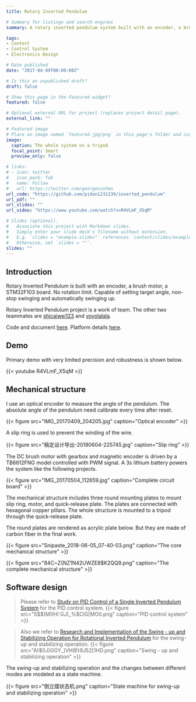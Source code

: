 ```yaml
---
title: Rotary Inverted Pendulum

# Summary for listings and search engines
summary: A rotary inverted pendulum system built with an encoder, a brush motor, a STM32F103 board that is capable of setting target orientation, non-stop swinging and automatically swinging up.

tags:
- Contest
- Control System
- Electronics Design

# Date published
date: "2017-04-09T00:00:00Z"

# Is this an unpublished draft?
draft: false

# Show this page in the Featured widget?
featured: false

# Optional external URL for project (replaces project detail page).
external_link: ""

# Featured image
# Place an image named `featured.jpg/png` in this page's folder and customize its options here.
image:
  caption: The whole system on a tripod
  focal_point: Smart
  preview_only: false

# links:
# - icon: twitter
#   icon_pack: fab
#   name: Follow
#   url: https://twitter.com/georgecushen
url_code: "https://github.com/pidan1231239/inverted_pendulum"
url_pdf: ""
url_slides: ""
url_video: "https://www.youtube.com/watch?v=R4VLmF_X5qM"

# Slides (optional).
#   Associate this project with Markdown slides.
#   Simply enter your slide deck's filename without extension.
#   E.g. `slides = "example-slides"` references `content/slides/example-slides.md`.
#   Otherwise, set `slides = ""`.
slides: ""
---
```


## Introduction

Rotary Inverted Pendulum is built with an encoder, a brush motor, a STM32F103 board. No rotation limit. Capable of setting target angle, non-stop swinging and automatically swinging up.

Rotary Inverted Pendulum project is a work of team. The other two teammates are [shicaiwei123](https://github.com/shicaiwei123) and [yoyolalala](https://github.com/yoyolalala). 

Code and document [here](https://github.com/pidan1231239/inverted_pendulum). Platform details [here]().

## Demo

Primary demo with very limited precision and robustness is shown below.

{{< youtube R4VLmF_X5qM >}}

## Mechanical structure

I use an optical encoder to measure the angle of the pendulum. The absolute angle of the pendulum need calibrate every time after reset.

{{< figure src="IMG_20170409_204205.jpg" caption="Optical encoder" >}}

A slip ring is used to prevent the winding of the wire.

{{< figure src="稿定设计导出-20180604-225745.jpg" caption="Slip ring" >}}

The DC brush motor with gearbox and magnetic encoder is driven by a TB6612FNG model controlled with PWM signal. A 3s lithium battery powers the system like the following projects.

{{< figure src="IMG_20170504_112659.jpg" caption="Complete circuit board" >}}

The mechanical structure includes three round mounting plates to mount slip ring, motor, and quick-release plate. The plates are connected with hexagonal copper pillars. The whole structure is mounted to a tripod through the quick-release plate. 

The round plates are rendered as acrylic plate below. But they are made of carbon fiber in the final work.

{{< figure src="Snipaste_2018-06-05_07-40-03.png" caption="The core mechanical structure" >}}

{{< figure src="84C~Z{NZ1N42UWZE8$K2QQ9.png" caption="The complete mechanical structure" >}}

## Software design

> Please refer to [Study on PID Control of a Single Inverted Pendulum System](http://en.cnki.com.cn/Article_en/CJFDTOTAL-JZDF2007S1010.htm) for the PID control system.
> {{< figure src="S$$(M)IHI`GJ)_%$CIG[MO0.png" caption="PID control system" >}}

> Also we refer to [Research and Implementation of the Swing - up and Stabilizing Operation for Rotational Inverted Pendulum](http://www.ahkjwx.cn:81/article/detail.aspx?id=669914934) for the swing-up and stabilizing operation.
> {{< figure src="A)$0J)GGY_]VH@}9J52[1HD.png" caption="Swing - up and stabilizing operation" >}}

The swing-up and stabilizing operation and the changes between different modes are modeled as a state machine.

{{< figure src="倒立摆状态机.png" caption="State machine for swing-up and stabilizing operation" >}}
